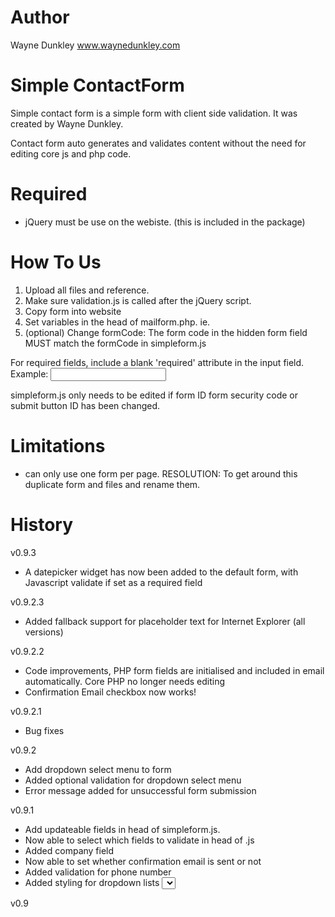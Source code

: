 Author
==========================
Wayne Dunkley
www.waynedunkley.com


Simple ContactForm
==========================

Simple contact form is a simple form with client side validation. It was created by Wayne Dunkley. 

Contact form auto generates and validates content without the need for editing core js and php code.


Required
==========================
* jQuery must be use on the webiste. (this is included in the package)


How To Us
==========================
1. Upload all files and reference.
2. Make sure validation.js is called after the jQuery script.
3. Copy form into website
4. Set variables in the head of mailform.php. ie. 
5. (optional) Change formCode: The form code in the hidden form field MUST match the formCode in simpleform.js

For required fields, include a blank 'required' attribute in the input field.
Example: <input type="text" name="name" id="form-name" required>

simpleform.js only needs to be edited if form ID form security code or submit button ID has been changed.


Limitations
==========================
- can only use one form per page. RESOLUTION: To get around this duplicate form and files and rename them.


History
==========================

v0.9.3
 - A datepicker widget has now been added to the default form, with Javascript validate if set as a required field

v0.9.2.3
 - Added fallback support for placeholder text for Internet Explorer (all versions)

v0.9.2.2
 - Code improvements, PHP form fields are initialised and included in email automatically. Core PHP no longer needs editing
 - Confirmation Email checkbox now works!

v0.9.2.1
 - Bug fixes

v0.9.2
 - Add dropdown select menu to form
 - Added optional validation for dropdown select menu
 - Error message added for unsuccessful form submission

v0.9.1
 - Add updateable fields in head of simpleform.js. 
 - Now able to select which fields to validate in head of .js
 - Added company field
 - Now able to set whether confirmation email is sent or not
 - Added validation for phone number
 - Added styling for dropdown lists <select>

v0.9